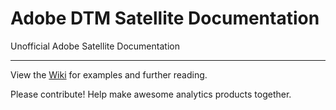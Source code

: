 # Adobe DTM Satellite Documentation

Unofficial Adobe Satellite Documentation

----

View the [Wiki](https://github.com/unofficial-adobe-dtm-documentation/adobe-dtm-satellite-docs/wiki) for examples and further reading.

Please contribute! Help make awesome analytics products together.


